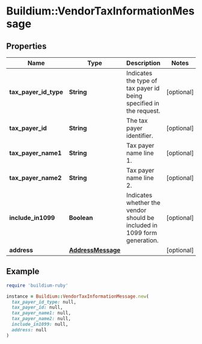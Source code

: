 # Buildium::VendorTaxInformationMessage

## Properties

| Name | Type | Description | Notes |
| ---- | ---- | ----------- | ----- |
| **tax_payer_id_type** | **String** | Indicates the type of tax payer id being specified in the request. | [optional] |
| **tax_payer_id** | **String** | The tax payer identifier. | [optional] |
| **tax_payer_name1** | **String** | Tax payer name line 1. | [optional] |
| **tax_payer_name2** | **String** | Tax payer name line 2. | [optional] |
| **include_in1099** | **Boolean** | Indicates whether the vendor should be included in 1099 form generation. | [optional] |
| **address** | [**AddressMessage**](AddressMessage.md) |  | [optional] |

## Example

```ruby
require 'buildium-ruby'

instance = Buildium::VendorTaxInformationMessage.new(
  tax_payer_id_type: null,
  tax_payer_id: null,
  tax_payer_name1: null,
  tax_payer_name2: null,
  include_in1099: null,
  address: null
)
```

